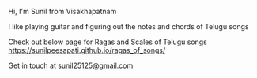 Hi, I'm Sunil from Visakhapatnam

I like playing guitar and figuring out the notes and chords of Telugu songs

Check out below page for Ragas and Scales of Telugu songs <br>
<a href="https://sunilpeesapati.github.io/ragas_of_songs/">https://sunilpeesapati.github.io/ragas_of_songs/</a>

Get in touch at <a href="mailto:sunil25125@gmail.com">sunil25125@gmail.com</a></p>
